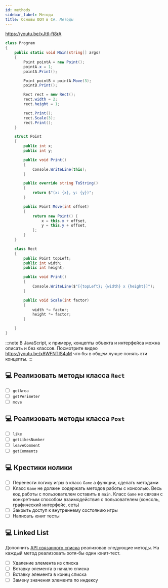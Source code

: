 ```yaml
---
id: methods
sidebar_label: Методы
title: Основы ООП в С#. Методы
---
```


https://youtu.be/xJttl-ft8rA

```csharp
class Program
{
    public static void Main(string[] args)
    {
        Point pointA = new Point();
        pointA.x = 1;
        pointA.Print();

        Point pointB = pointA.Move(3);
        pointB.Print();

        Rect rect = new Rect();
        rect.width = 2;
        rect.height = 1;

        rect.Print();
        rect.Scale(3);
        rect.Print();
    }

    struct Point
    {
        public int x;
        public int y;

        public void Print()
        {
            Console.WriteLine(this);
        }

        public override string ToString()
        {
            return $"(x: {x}, y: {y})";
        }

        public Point Move(int offset)
        {
            return new Point() {
                x = this.x + offset,
                y = this.y + offset,
            };
        }
    }

    class Rect
    {
        public Point topLeft;
        public int width;
        public int height; 

        public void Print()
        {
            Console.WriteLine($"[{topLeft}; {width} x {height}]");
        }

        public void Scale(int factor)
        {
            width *= factor;
            height *= factor;
        }

    }
}
```

:::note
В JavaScript, к примеру, концепты объекта и интерфейса можна описать и без классов. Посмотрите видео
https://youtu.be/x8WFNTIS4aM что бы в общем лучше понять эти концепты. 
:::

## 💻 Реализовать методы класса `Rect`
- [ ] `getArea`
- [ ] `getPerimeter`
- [ ] `move`

## 💻 Реализовать методы класса `Post`
- [ ] `like`
- [ ] `getLikesNumber`
- [ ] `leaveComment`
- [ ] `getComments`

## 💻 Крестики нолики
- [ ] Перенести логику игры в класс `Game` а функции, сделать методами
- [ ] Класс `Game` не должен содержать методов работы c консолью. Весь код работы с пользователем оставить в `main`. Класс `Game` не связан с конкретным способом взаимодействия с пользователем (консоль, графический интерфейс, сеть)
- [ ] Закрыть доступ к внутреннему состоянию игры 
- [ ] Написать юнит тесты

## 💻 Linked List

Дополнить [API связанного списка](../java/oop/04--encapsulation.md) реализовав следующие методы. На каждый метод реализовать хотя-бы один юнит-тест. 

- [ ] Удаление элемента из списка
- [ ] Вставку элемента в начало списка
- [ ] Вставку элемента в конец списка
- [ ] Замену значения элемента по индексу